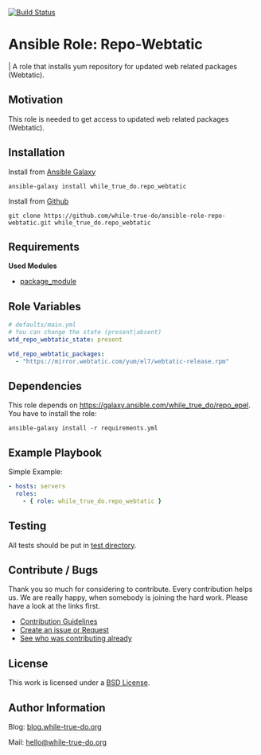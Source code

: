 [![Build Status](https://travis-ci.org/while-true-do/ansible-role-repo-webtatic.svg?branch=master)](https://travis-ci.org/while-true-do/ansible-role-repo-webtatic)

# Ansible Role: Repo-Webtatic
| A role that installs yum repository for updated web related packages (Webtatic).

## Motivation

This role is needed to get access to updated web related packages (Webtatic).

## Installation

Install from [Ansible Galaxy](https://galaxy.ansible.com/while_true_do.repo_webtatic)

```
ansible-galaxy install while_true_do.repo_webtatic
```

Install from [Github](https://github.com/while-true-do/ansible-role-repo-webtatic)

```
git clone https://github.com/while-true-do/ansible-role-repo-webtatic.git while_true_do.repo_webtatic
```

## Requirements

**Used Modules**

-   [package_module](http://docs.ansible.com/ansible/latest/package_module.html)

## Role Variables
```yaml
# defaults/main.yml
# You can change the state (present|absent)
wtd_repo_webtatic_state: present

wtd_repo_webtatic_packages:
  - "https://mirror.webtatic.com/yum/el7/webtatic-release.rpm"
```

## Dependencies

This role depends on <https://galaxy.ansible.com/while_true_do/repo_epel>. You have to install the role:

```
ansible-galaxy install -r requirements.yml
```

## Example Playbook

Simple Example:

```yaml
- hosts: servers 
  roles:
    - { role: while_true_do.repo_webtatic }
```

## Testing

All tests should be put in [test directory](./tests/).

## Contribute / Bugs

Thank you so much for considering to contribute. Every contribution helps us.
We are really happy, when somebody is joining the hard work. Please have a look 
at the links first.

-   [Contribution Guidelines](./docs/CONTRIBUTING.md)
-   [Create an issue or Request](https://github.com/while-true-do/ansible-role-repo-webtatic/issues)
-   [See who was contributing already](https://github.com/while-true-do/ansible-role-repo-webtatic/graphs/contributors)

## License
This work is licensed under a [BSD License](https://opensource.org/licenses/BSD-3-Clause).

## Author Information

Blog: [blog.while-true-do.org](https://blog.while-true-do.org)

Mail: [hello@while-true-do.org](mailto:hello@while-true-do.org)
